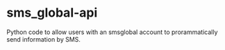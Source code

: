 # sms_global-api

Python code to allow users with an smsglobal account to prorammatically send information by SMS. 

